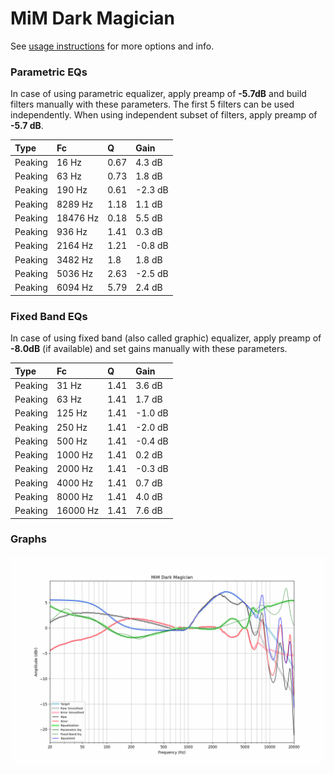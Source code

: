 # MiM Dark Magician
See [usage instructions](https://github.com/jaakkopasanen/AutoEq#usage) for more options and info.

### Parametric EQs
In case of using parametric equalizer, apply preamp of **-5.7dB** and build filters manually
with these parameters. The first 5 filters can be used independently.
When using independent subset of filters, apply preamp of **-5.7 dB**.

| Type    | Fc       |    Q | Gain    |
|:--------|:---------|:-----|:--------|
| Peaking | 16 Hz    | 0.67 | 4.3 dB  |
| Peaking | 63 Hz    | 0.73 | 1.8 dB  |
| Peaking | 190 Hz   | 0.61 | -2.3 dB |
| Peaking | 8289 Hz  | 1.18 | 1.1 dB  |
| Peaking | 18476 Hz | 0.18 | 5.5 dB  |
| Peaking | 936 Hz   | 1.41 | 0.3 dB  |
| Peaking | 2164 Hz  | 1.21 | -0.8 dB |
| Peaking | 3482 Hz  | 1.8  | 1.8 dB  |
| Peaking | 5036 Hz  | 2.63 | -2.5 dB |
| Peaking | 6094 Hz  | 5.79 | 2.4 dB  |

### Fixed Band EQs
In case of using fixed band (also called graphic) equalizer, apply preamp of **-8.0dB**
(if available) and set gains manually with these parameters.

| Type    | Fc       |    Q | Gain    |
|:--------|:---------|:-----|:--------|
| Peaking | 31 Hz    | 1.41 | 3.6 dB  |
| Peaking | 63 Hz    | 1.41 | 1.7 dB  |
| Peaking | 125 Hz   | 1.41 | -1.0 dB |
| Peaking | 250 Hz   | 1.41 | -2.0 dB |
| Peaking | 500 Hz   | 1.41 | -0.4 dB |
| Peaking | 1000 Hz  | 1.41 | 0.2 dB  |
| Peaking | 2000 Hz  | 1.41 | -0.3 dB |
| Peaking | 4000 Hz  | 1.41 | 0.7 dB  |
| Peaking | 8000 Hz  | 1.41 | 4.0 dB  |
| Peaking | 16000 Hz | 1.41 | 7.6 dB  |

### Graphs
![](./MiM%20Dark%20Magician.png)